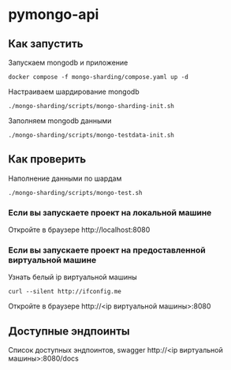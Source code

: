 # pymongo-api

## Как запустить

Запускаем mongodb и приложение

```shell
docker compose -f mongo-sharding/compose.yaml up -d
```

Настраиваем шардирование mongodb

```shell
./mongo-sharding/scripts/mongo-sharding-init.sh
```

Заполняем mongodb данными

```shell
./mongo-sharding/scripts/mongo-testdata-init.sh
```

## Как проверить

Наполнение данными по шардам

```shell
./mongo-sharding/scripts/mongo-test.sh
```

### Если вы запускаете проект на локальной машине

Откройте в браузере http://localhost:8080

### Если вы запускаете проект на предоставленной виртуальной машине

Узнать белый ip виртуальной машины

```shell
curl --silent http://ifconfig.me
```

Откройте в браузере http://<ip виртуальной машины>:8080

## Доступные эндпоинты

Список доступных эндпоинтов, swagger http://<ip виртуальной машины>:8080/docs
